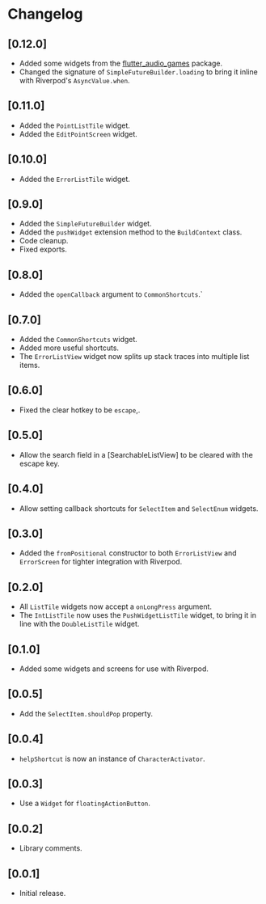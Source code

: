 # Changelog

## [0.12.0]

- Added some widgets from the [flutter_audio_games](https://pub.dev/packages/flutter_audio_games) package.
- Changed the signature of `SimpleFutureBuilder.loading` to bring it inline with Riverpod's `AsyncValue.when`.

## [0.11.0]

- Added the `PointListTile` widget.
- Added the `EditPointScreen` widget.

## [0.10.0]

- Added the `ErrorListTile` widget.

## [0.9.0]

- Added the `SimpleFutureBuilder` widget.
- Added the `pushWidget` extension method to the `BuildContext` class.
- Code cleanup.
- Fixed exports.

## [0.8.0]

- Added the `openCallback` argument to `CommonShortcuts`.`

## [0.7.0]

- Added the `CommonShortcuts` widget.
- Added more useful shortcuts.
- The `ErrorListView` widget now splits up stack traces into multiple list items.

## [0.6.0]

- Fixed the clear hotkey to be `escape`,.

## [0.5.0]

- Allow the search field in a [SearchableListView] to be cleared with the escape key.

## [0.4.0]

- Allow setting callback shortcuts for `SelectItem` and `SelectEnum` widgets.

## [0.3.0]

- Added the `fromPositional` constructor to both `ErrorListView` and `ErrorScreen` for tighter integration with Riverpod.

## [0.2.0]

- All `ListTile` widgets now accept a `onLongPress` argument.
- The `IntListTile` now uses the `PushWidgetListTile` widget, to bring it in line with the `DoubleListTile` widget.

## [0.1.0]

- Added some widgets and screens for use with Riverpod.

## [0.0.5]

- Add the `SelectItem.shouldPop` property.

## [0.0.4]

- `helpShortcut` is now an instance of `CharacterActivator`.

## [0.0.3]

- Use a `Widget` for `floatingActionButton`.

## [0.0.2]

- Library comments.

## [0.0.1]

- Initial release.
